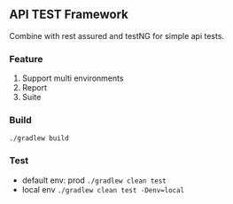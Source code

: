 ## API TEST Framework
Combine with rest assured and testNG for simple api tests.

### Feature
1. Support multi environments
2. Report
3. Suite

### Build
`./gradlew build`

### Test
* default env: prod
`./gradlew clean test`
* local env
`./gradlew clean test -Denv=local`
